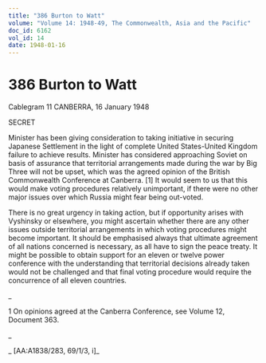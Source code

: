 ```yaml
---
title: "386 Burton to Watt"
volume: "Volume 14: 1948-49, The Commonwealth, Asia and the Pacific"
doc_id: 6162
vol_id: 14
date: 1948-01-16
---
```


# 386 Burton to Watt

Cablegram 11 CANBERRA, 16 January 1948

SECRET

Minister has been giving consideration to taking initiative in securing Japanese Settlement in the light of complete United States-United Kingdom failure to achieve results. Minister has considered approaching Soviet on basis of assurance that territorial arrangements made during the war by Big Three will not be upset, which was the agreed opinion of the British Commonwealth Conference at Canberra. [1] It would seem to us that this would make voting procedures relatively unimportant, if there were no other major issues over which Russia might fear being out-voted.

There is no great urgency in taking action, but if opportunity arises with Vyshinsky or elsewhere, you might ascertain whether there are any other issues outside territorial arrangements in which voting procedures might become important. It should be emphasised always that ultimate agreement of all nations concerned is necessary, as all have to sign the peace treaty. It might be possible to obtain support for an eleven or twelve power conference with the understanding that territorial decisions already taken would not be challenged and that final voting procedure would require the concurrence of all eleven countries.

_

1 On opinions agreed at the Canberra Conference, see Volume 12, Document 363.

_

_ [AA:A1838/283, 69/1/3, i]_
